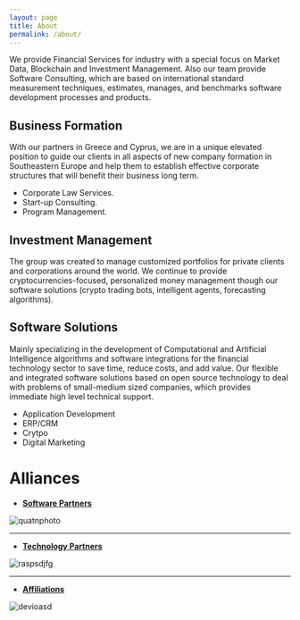 ```yaml
---
layout: page
title: About
permalink: /about/
---
```


We provide Financial Services for industry with a special focus on Market Data, Blockchain and Investment Management. Also our team provide Software Consulting, which are based on international standard measurement techniques, estimates, manages, and benchmarks software development processes and products.

## Business Formation 
With our partners in Greece and Cyprus, we are in a unique elevated position to guide our clients in all aspects of new company formation in Southeastern Europe and help them to establish effective corporate structures that will benefit their business long term. 
 
* Corporate Law Services.
* Start-up Consulting.
* Program Management.

## Investment Management
The group was created to manage customized portfolios for private clients and corporations around the world. We continue to provide cryptocurrencies-focused, personalized money management though our software solutions (crypto trading bots, intelligent agents, forecasting algorithms).

## Software Solutions
Mainly specializing in the development of Computational and Artificial Intelligence algorithms and software integrations for the financial technology sector to save time, reduce costs, and add value. Our  flexible and integrated software solutions based on open source technology to deal with problems of small-medium sized companies, which provides immediate high level technical support.

* Application Development
* ERP/CRM
* Crytpo 
* Digital Marketing 


# Alliances

* [**Software Partners**](#) 
   
![quatnphoto](https://i.forbesimg.com/media/lists/companies/quantopian_416x416.jpg)

***

* [**Technology Partners**](#)  

![raspsdjfg](https://forbot.pl/blog/wp-content/uploads/2017/10/RPi_LOGO.png)

***

* [**Affiliations**](#) 

![devioasd](https://www.devio.gr/sites/default/files/DEVIO.png)
